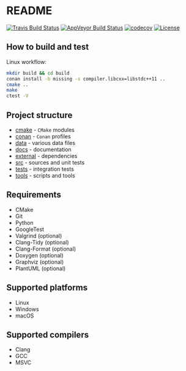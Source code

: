 # README

[![Travis Build Status](https://travis-ci.com/piotrgumienny/cmake-template.svg?branch=master)](https://travis-ci.com/piotrgumienny/cmake-template)
[![AppVeyor Build Status](https://ci.appveyor.com/api/projects/status/github/piotrgumienny/cmake-template?branch=master&svg=true)](https://ci.appveyor.com/project/piotrgumienny/cmake-template)
[![codecov](https://codecov.io/gh/piotrgumienny/cmake-template/branch/master/graph/badge.svg)](https://codecov.io/gh/piotrgumienny/cmake-template)
[![License](https://img.shields.io/github/license/piotrgumienny/cmake-template.svg)](./LICENSE)

## How to build and test

Linux workflow:

```sh
mkdir build && cd build
conan install -b missing -s compiler.libcxx=libstdc++11 ..
cmake ..
make
ctest -V
```

## Project structure

* [cmake](./cmake) - `CMake` modules
* [conan](./conan) - `Conan` profiles
* [data](./data) - various data files
* [docs](./docs) - documentation
* [external](./external) - dependencies
* [src](./src) - sources and unit tests
* [tests](./tests) - integration tests
* [tools](./tools) - scripts and tools

## Requirements

* CMake
* Git
* Python
* GoogleTest
* Valgrind (optional)
* Clang-Tidy (optional)
* Clang-Format (optional)
* Doxygen (optional)
* Graphviz (optional)
* PlantUML (optional)

## Supported platforms

* Linux
* Windows
* macOS

## Supported compilers

* Clang
* GCC
* MSVC
